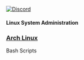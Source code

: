 [![Discord](https://img.shields.io/discord/1193946747878260767?color=blue&label=Discord&logo=discord&logoColor=white)](https://discord.gg/KmAkuNyr)

#### Linux System Administration

### [Arch Linux](https://archlinux.org/)

Bash Scripts